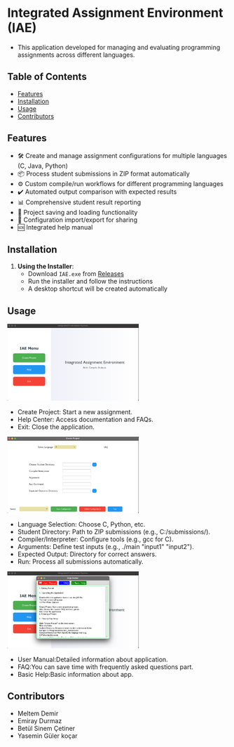 # Integrated Assignment Environment (IAE)

- This application developed for managing and evaluating programming assignments across different languages.

## Table of Contents
- [Features](#features)
- [Installation](#installation)
- [Usage](#usage)
- [Contributors](#contributors)

## Features
- 🛠️ Create and manage assignment configurations for multiple languages (C, Java, Python)
- 📦 Process student submissions in ZIP format automatically
- ⚙️ Custom compile/run workflows for different programming languages
- ✔️ Automated output comparison with expected results
- 📊 Comprehensive student result reporting
- 📂 Project saving and loading functionality
- 🔄 Configuration import/export for sharing
- 🆘 Integrated help manual

## Installation
1. **Using the Installer**:
   - Download `IAE.exe` from [Releases](https://github.com/yourusername/ce316-iae/releases)
   - Run the installer and follow the instructions
   - A desktop shortcut will be created automatically

## Usage
<img src="./image1.png" alt="Proje Görseli" width="300"/>

- Create Project: Start a new assignment.
- Help Center: Access documentation and FAQs.
- Exit: Close the application.

<img src="./image2.png" alt="Proje Görseli" width="300"/>

- Language Selection: Choose C, Python, etc.
- Student Directory: Path to ZIP submissions (e.g., C:/submissions/).
- Compiler/Interpreter: Configure tools (e.g., gcc for C).
- Arguments: Define test inputs (e.g., ./main "input1" "input2").
- Expected Output: Directory for correct answers.
- Run: Process all submissions automatically.

<img src="./image3.png" alt="Proje Görseli" width="300"/>

- User Manual:Detailed information about application.
- FAQ:You can save time with frequently asked questions part.
- Basic Help:Basic information about app.

## Contributors
- Meltem Demir
- Emiray Durmaz
- Betül Sinem Çetiner
- Yasemin Güler koçar
